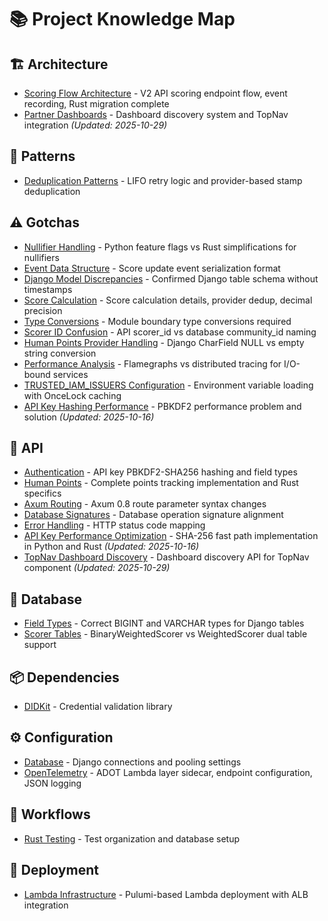 # 📚 Project Knowledge Map

## 🏗️ Architecture

- [Scoring Flow Architecture](architecture/scoring_flow.md) - V2 API scoring endpoint flow, event recording, Rust migration complete
- [Partner Dashboards](architecture/partner_dashboards.md) - Dashboard discovery system and TopNav integration *(Updated: 2025-10-29)*

## 🎨 Patterns

- [Deduplication Patterns](patterns/deduplication.md) - LIFO retry logic and provider-based stamp deduplication

## ⚠️ Gotchas

- [Nullifier Handling](gotchas/nullifier_handling.md) - Python feature flags vs Rust simplifications for nullifiers
- [Event Data Structure](gotchas/event_data_structure.md) - Score update event serialization format
- [Django Model Discrepancies](gotchas/django_model_discrepancies.md) - Confirmed Django table schema without timestamps
- [Score Calculation](gotchas/score_calculation.md) - Score calculation details, provider dedup, decimal precision
- [Type Conversions](gotchas/type_conversions.md) - Module boundary type conversions required
- [Scorer ID Confusion](gotchas/scorer_id_confusion.md) - API scorer_id vs database community_id naming
- [Human Points Provider Handling](gotchas/human_points_provider_handling.md) - Django CharField NULL vs empty string conversion
- [Performance Analysis](gotchas/performance_analysis.md) - Flamegraphs vs distributed tracing for I/O-bound services
- [TRUSTED_IAM_ISSUERS Configuration](gotchas/trusted_iam_issuers.md) - Environment variable loading with OnceLock caching
- [API Key Hashing Performance](gotchas/api_key_hashing_performance.md) - PBKDF2 performance problem and solution *(Updated: 2025-10-16)*

## 🔌 API

- [Authentication](api/authentication.md) - API key PBKDF2-SHA256 hashing and field types
- [Human Points](api/human_points.md) - Complete points tracking implementation and Rust specifics
- [Axum Routing](api/axum_routing.md) - Axum 0.8 route parameter syntax changes
- [Database Signatures](api/database_signatures.md) - Database operation signature alignment
- [Error Handling](api/error_handling.md) - HTTP status code mapping
- [API Key Performance Optimization](api/api_key_performance_optimization.md) - SHA-256 fast path implementation in Python and Rust *(Updated: 2025-10-16)*
- [TopNav Dashboard Discovery](api/topnav_dashboard_discovery.md) - Dashboard discovery API for TopNav component *(Updated: 2025-10-29)*

## 💾 Database

- [Field Types](database/field_types.md) - Correct BIGINT and VARCHAR types for Django tables
- [Scorer Tables](database/scorer_tables.md) - BinaryWeightedScorer vs WeightedScorer dual table support

## 📦 Dependencies

- [DIDKit](dependencies/didkit.md) - Credential validation library

## ⚙️ Configuration

- [Database](config/database.md) - Django connections and pooling settings
- [OpenTelemetry](config/opentelemetry.md) - ADOT Lambda layer sidecar, endpoint configuration, JSON logging

## 🔄 Workflows

- [Rust Testing](workflows/rust_testing.md) - Test organization and database setup

## 🚀 Deployment

- [Lambda Infrastructure](deployment/lambda_infrastructure.md) - Pulumi-based Lambda deployment with ALB integration
